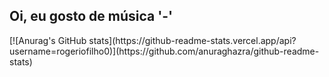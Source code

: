 ## Oi, eu gosto de música '-'

<div>
	[![Anurag's GitHub stats](https://github-readme-stats.vercel.app/api?username=rogeriofilho0)](https://github.com/anuraghazra/github-readme-stats)
</div>
